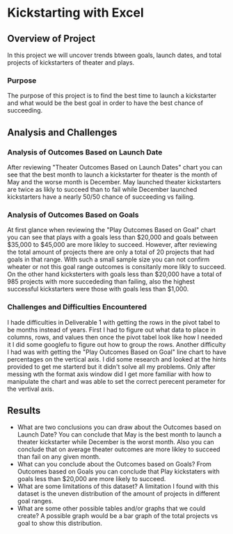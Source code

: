 # Kickstarting with Excel

## Overview of Project
In this project we will uncover trends btween goals, launch dates, and total projects of kickstarters of theater and plays.
### Purpose
The purpose of this project is to find the best time to launch a kickstarter and what would be the best goal in order to have the best chance of succeeding.
## Analysis and Challenges

### Analysis of Outcomes Based on Launch Date
After reviewing "Theater Outcomes Based on Launch Dates" chart you can see that the best month to launch a kickstarter for theater is the month of May and the worse month is December. May launched theater kickstarters are twice as likly to succeed than to fail while December launched kickstarters have a nearly 50/50 chance of succeeding vs failing. 
### Analysis of Outcomes Based on Goals
At first glance when reviewing the "Play Outcomes Based on Goal" chart you can see that plays with a goals less than $20,000 and goals between $35,000 to $45,000 are more likley to succeed. However, after reviewing the total amount of projects there are only a total of 20 projects that had goals in that range. With such a small sample size you can not confirm wheater or not this goal range outcomes is consitanly more likly to succeed. On the other hand kicksterters with goals less than $20,000 have a total of 985 projects with more succededing than failing, also the highest successful kickstarters were those with goals less than $1,000. 
### Challenges and Difficulties Encountered
I hade difficulties in Deliverable 1 with getting the rows in the pivot tabel to be months instead of years. First I had to figure out what data to place in columns, rows, and values then once the pivot tabel look like how I needed it I did some googlefu to figure out how to group the rows. Another difficulty I had was with getting the "Play Outcomes Based on Goal" line chart to have percentages on the vertical axis. I did some research and looked at the hints provided to get me starterd but it didn't solve all my problems. Only after messing wth the format axis window did I get more familiar with how to manipulate the chart and was able to set the correct perecent perameter for the vertival axis.
## Results

- What are two conclusions you can draw about the Outcomes based on Launch Date?
You can conclude that May is the best month to launch a theater kickstarter while December is the worst month. Also you can conclude that on average theater outcomes are more likley to succeed than fail on any given month.
- What can you conclude about the Outcomes based on Goals?
From Outcomes based on Goals you can conclude that Play kickstaters with goals less than $20,000 are more likely to succeed.
- What are some limitations of this dataset?
A limitation I found with this dataset is the uneven distribution of the amount of projects in different goal ranges.
- What are some other possible tables and/or graphs that we could create?
A possible graph would be a bar graph of the total projects vs goal to show this distribution. 